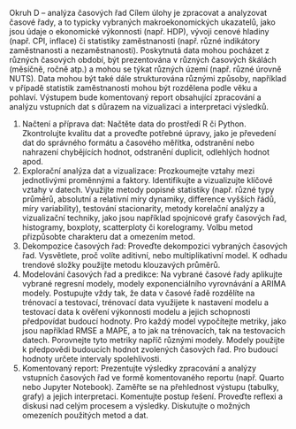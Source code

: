 Okruh D – analýza časových řad
Cílem úlohy je zpracovat a analyzovat časové řady, a to typicky vybraných makroekonomických ukazatelů, jako jsou údaje o ekonomické výkonnosti (např. HDP), vývoji cenové hladiny (např. CPI, inflace) či statistiky zaměstnanosti (např. různé indikátory zaměstnanosti a nezaměstnanosti). Poskytnutá data mohou pocházet z různých časových období, být prezentována v různých časových škálách (měsíčně, ročně atp.) a mohou se týkat různých území (např. různé úrovně NUTS). Data mohou být také dále strukturována různými způsoby, například v případě statistik zaměstnanosti mohou být rozdělena podle věku a pohlaví. Výstupem bude komentovaný report obsahující zpracování a analýzu vstupních dat s důrazem na vizualizaci a interpretaci výsledků.
1) Načtení a příprava dat: Načtěte data do prostředí R či Python. Zkontrolujte kvalitu dat a proveďte potřebné úpravy, jako je převedení dat do správného formátu a časového měřítka, odstranění nebo nahrazení chybějících hodnot, odstranění duplicit, odlehlých hodnot apod.
2) Explorační analýza dat a vizualizace: Prozkoumejte vztahy mezi jednotlivými proměnnými a faktory. Identifikujte a vizualizujte klíčové vztahy v datech. Využijte metody popisné statistiky (např. různé typy průměrů, absolutní a relativní míry dynamiky, difference vyšších řádů, míry variability), testování stacionarity, metody korelační analýzy a vizualizační techniky, jako jsou například spojnicové grafy časových řad, histogramy, boxploty, scatterploty či korelogramy. Volbu metod přizpůsobte charakteru dat a omezením metod.
3) Dekompozice časových řad: Proveďte dekompozici vybraných časových řad. Vysvětlete, proč volíte aditivní, nebo multiplikativní model. K odhadu trendové složky použijte metodu klouzavých průměrů.
4) Modelování časových řad a predikce: Na vybrané časové řady aplikujte vybrané regresní modely, modely exponenciálního vyrovnávání a ARIMA modely. Postupujte vždy tak, že data v časové řadě rozdělíte na trénovací a testovací, trénovací data využijete k nastavení modelu a testovací data k ověření výkonnosti modelu a jejich schopnosti předpovídat budoucí hodnoty. Pro každý model vypočítejte metriky, jako jsou například RMSE a MAPE, a to jak na trénovacích, tak na testovacích datech. Porovnejte tyto metriky napříč různými modely. Modely použijte k předpovědi budoucích hodnot zvolených časových řad. Pro budoucí hodnoty určete intervaly spolehlivosti.
5) Komentovaný report: Prezentujte výsledky zpracování a analýzy vstupních časových řad ve formě komentovaného reportu (např. Quarto nebo Jupyter Notebook). Zaměřte se na přehlednost výstupu (tabulky, grafy) a jejich interpretaci. Komentujte postup řešení. Proveďte reflexi a diskusi nad celým procesem a výsledky. Diskutujte o možných omezeních použitých metod a dat.
